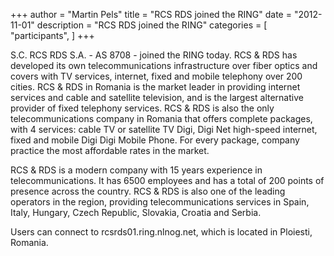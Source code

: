 +++
author = "Martin Pels"
title = "RCS RDS joined the RING"
date = "2012-11-01"
description = "RCS RDS joined the RING"
categories = [
    "participants",
]
+++

S.C. RCS RDS S.A. - AS 8708 - joined the RING today. RCS & RDS has developed its own telecommunications infrastructure over fiber optics and covers with TV services, internet, fixed and mobile telephony over 200 cities. RCS & RDS in Romania is the market leader in providing internet services and cable and satellite television, and is the largest alternative provider of fixed telephony services. RCS & RDS is also the only telecommunications company in Romania that offers complete packages, with 4 services: cable TV or satellite TV Digi, Digi Net high-speed internet, fixed and mobile Digi Digi Mobile Phone. For every package, company practice the most affordable rates in the market.

RCS & RDS is a modern company with 15 years experience in telecommunications. It has 6500 employees and has a total of 200 points of presence across the country. RCS & RDS is also one of the leading operators in the region, providing telecommunications services in Spain, Italy, Hungary, Czech Republic, Slovakia, Croatia and Serbia.

Users can connect to rcsrds01.ring.nlnog.net, which is located in Ploiesti, Romania.

